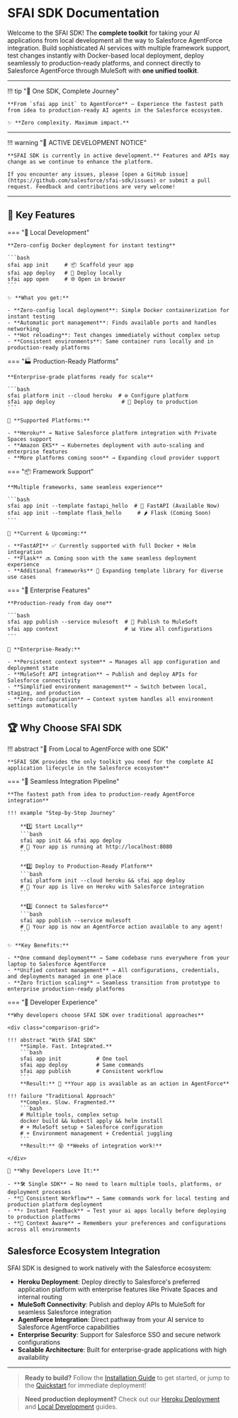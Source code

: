 # SFAI SDK Documentation

Welcome to the SFAI SDK! The **complete toolkit** for taking your AI applications from local development all the way to Salesforce AgentForce integration. Build sophisticated AI services with multiple framework support, test changes instantly with Docker-based local deployment, deploy seamlessly to production-ready platforms, and connect directly to Salesforce AgentForce through MuleSoft with **one unified toolkit**.

---

!!! tip "🎯 One SDK, Complete Journey"

    **From `sfai app init` to AgentForce** — Experience the fastest path from idea to production-ready AI agents in the Salesforce ecosystem.

    ✨ **Zero complexity. Maximum impact.**

---

!!! warning "🚧 ACTIVE DEVELOPMENT NOTICE"

    **SFAI SDK is currently in active development.** Features and APIs may change as we continue to enhance the platform.

    If you encounter any issues, please [open a GitHub issue](https://github.com/salesforce/sfai-sdk/issues) or submit a pull request. Feedback and contributions are very welcome!

---

## 🚀 Key Features

=== "🐳 Local Development"

    **Zero-config Docker deployment for instant testing**

    ```bash
    sfai app init     # 📦 Scaffold your app
    sfai app deploy   # 🚀 Deploy locally
    sfai app open     # 🌐 Open in browser
    ```

    ✨ **What you get:**

    - **Zero-config local deployment**: Simple Docker containerization for instant testing
    - **Automatic port management**: Finds available ports and handles networking
    - **Hot reloading**: Test changes immediately without complex setup
    - **Consistent environments**: Same container runs locally and in production-ready platforms

=== "🏭 Production-Ready Platforms"

    **Enterprise-grade platforms ready for scale**

    ```bash
    sfai platform init --cloud heroku  # ⚙️ Configure platform
    sfai app deploy                     # 🚀 Deploy to production
    ```

    🌟 **Supported Platforms:**

    - **Heroku** → Native Salesforce platform integration with Private Spaces support
    - **Amazon EKS** → Kubernetes deployment with auto-scaling and enterprise features
    - **More platforms coming soon** → Expanding cloud provider support

=== "📦 Framework Support"

    **Multiple frameworks, same seamless experience**

    ```bash
    sfai app init --template fastapi_hello  # 🐍 FastAPI (Available Now)
    sfai app init --template flask_hello     # 🌶️ Flask (Coming Soon)
    ```

    🔧 **Current & Upcoming:**

    - **FastAPI** ✅ Currently supported with full Docker + Helm integration
    - **Flask** 🔜 Coming soon with the same seamless deployment experience
    - **Additional frameworks** 🚀 Expanding template library for diverse use cases

=== "🔧 Enterprise Features"

    **Production-ready from day one**

    ```bash
    sfai app publish --service mulesoft  # 🔗 Publish to MuleSoft
    sfai app context                     # 📊 View all configurations
    ```

    💼 **Enterprise-Ready:**

    - **Persistent context system** → Manages all app configuration and deployment state
    - **MuleSoft API integration** → Publish and deploy APIs for Salesforce connectivity
    - **Simplified environment management** → Switch between local, staging, and production
    - **Zero configuration** → Context system handles all environment settings automatically

## 🏆 Why Choose SFAI SDK

!!! abstract "🚀 From Local to AgentForce with one SDK"

    **SFAI SDK provides the only toolkit you need for the complete AI application lifecycle in the Salesforce ecosystem**

=== "🔄 Seamless Integration Pipeline"

    **The fastest path from idea to production-ready AgentForce integration**

    !!! example "Step-by-Step Journey"

        **1️⃣ Start Locally**
        ```bash
        sfai app init && sfai app deploy
        # 🎉 Your app is running at http://localhost:8080
        ```

        **2️⃣ Deploy to Production-Ready Platform**
        ```bash
        sfai platform init --cloud heroku && sfai app deploy
        # 🎉 Your app is live on Heroku with Salesforce integration
        ```

        **3️⃣ Connect to Salesforce**
        ```bash
        sfai app publish --service mulesoft
        # 🎉 Your app is now an AgentForce action available to any agent!
        ```

    ✨ **Key Benefits:**

    - **One command deployment** → Same codebase runs everywhere from your laptop to Salesforce AgentForce
    - **Unified context management** → All configurations, credentials, and deployments managed in one place
    - **Zero friction scaling** → Seamless transition from prototype to enterprise production-ready platforms

=== "🚀 Developer Experience"

    **Why developers choose SFAI SDK over traditional approaches**

    <div class="comparison-grid">

    !!! abstract "With SFAI SDK"
        **Simple. Fast. Integrated.**
        ```bash
        sfai app init           # One tool
        sfai app deploy         # Same commands
        sfai app publish        # Consistent workflow
        ```
        **Result:** 🎉 **Your app is available as an action in AgentForce**

    !!! failure "Traditional Approach"
        **Complex. Slow. Fragmented.**
        ```bash
        # Multiple tools, complex setup
        docker build && kubectl apply && helm install
        # + MuleSoft setup + Salesforce configuration
        # + Environment management + Credential juggling
        ```
        **Result:** 😵 **Weeks of integration work!**

    </div>

    🌟 **Why Developers Love It:**

    - **🛠️ Single SDK** → No need to learn multiple tools, platforms, or deployment processes
    - **🔄 Consistent Workflow** → Same commands work for local testing and production platform deployment
    - **⚡ Instant Feedback** → Test your ai apps locally before deploying to production platforms
    - **🧠 Context Aware** → Remembers your preferences and configurations across all environments

## Salesforce Ecosystem Integration

SFAI SDK is designed to work natively with the Salesforce ecosystem:

- **Heroku Deployment**: Deploy directly to Salesforce's preferred application platform with enterprise features like Private Spaces and internal routing
- **MuleSoft Connectivity**: Publish and deploy APIs to MuleSoft for seamless Salesforce integration
- **AgentForce Integration**: Direct pathway from your AI service to Salesforce AgentForce capabilities
- **Enterprise Security**: Support for Salesforce SSO and secure network configurations
- **Scalable Architecture**: Built for enterprise-grade applications with high availability

---

> **Ready to build?** Follow the [Installation Guide](getting-started/installation.md) to get started, or jump to the [Quickstart](getting-started/quickstart.md) for immediate deployment!

> **Need production deployment?** Check out our [Heroku Deployment](usecases/heroku-deployment.ipynb) and [Local Development](usecases/local-deployment.ipynb) guides.
